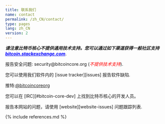 ```yaml
---
title: 联系我们
name: contact
permalink: /zh_CN/contact/
type: pages
lang: zh_CN
version: 2
---
```


<i style="font-weight: bold">请注意比特币核心不提供通用技术支持。您可以通过如下渠道获得一般社区支持 <a style="color:blue" href="https://bitcoin.stackexchange.com/">bitcoin.stackexchange.com</a></i>.

报告安全问题: <i class="fa fa-fw fa-envelope"></i> security<span style="display:none"></span>@bitcoincore.org (<i style="color:red">不提供技术支持</i>).

您可以使用我们软件内的 <i class="fa fa-fw fa-github"></i> [issue tracker][issues] 报告软件缺陷.

<i class="fa fa-fw fa-twitter"></i>推特:<a href="https://twitter.com/bitcoincoreorg/">@bitcoincoreorg</a>

您可以在 [IRC][#bitcoin-core-dev] 上找到比特币核心的开发人员。 

报告本网站的问题，请使用 [website][website-issues] 问题跟踪列表.

{% include references.md %}
